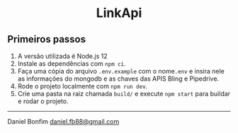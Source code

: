<h1 align="center">LinkApi</h1>

## Primeiros passos

1. A versão utilizada é Node.js 12
2. Instale as dependências com `npm ci`.
3. Faça uma cópia do arquivo `.env.example` com o nome`.env` e insira nele as informações do mongodb e as chaves das APIS Bling e Pipedrive.
4. Rode o projeto localmente com `npm run dev`.
5. Crie uma pasta na raiz chamada `build/` e execute `npm start` para buildar e rodar o projeto.

-------------------------------------
Daniel Bonfim <daniel.fb88@gmail.com>
